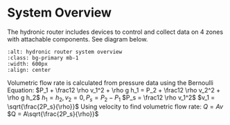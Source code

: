 # System Overview

The hydronic router includes devices to control and collect data on 4 zones with attachable components. See diagram below.

```{image} ../images/hydronic-router.png
:alt: hydronic router system overview
:class: bg-primary mb-1
:width: 600px
:align: center
```

Volumetric flow rate is calculated from pressure data using the Bernoulli Equation: 
$P_1 + \frac12 \rho v_1^2 + \rho g h_1 = P_2 + \frac12 \rho v_2^2 + \rho g h_2$
$h_1 = h_2, v_2 = 0,  P_s = P_2 - P_1$
$P_s =  \frac12 \rho v_1^2$
$v_1 = \sqrt{\frac{2P_s}{\rho}}$
Using velocity to find volumetric flow rate:
$Q = Av$
$Q = A\sqrt{\frac{2P_s}{\rho}}$